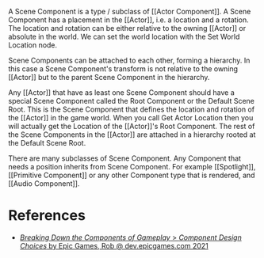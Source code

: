 A Scene Component is a type / subclass of [[Actor Component]].
A Scene Component has a placement in the [[Actor]], i.e. a location and a rotation.
The location and rotation can be either relative to the owning [[Actor]] or absolute in the world.
We can set the world location with the Set World Location node.

Scene Components can be attached to each other,
forming a hierarchy.
In this case a Scene Component's transform is not relative to the owning [[Actor]] but to the parent Scene Component in the hierarchy.

Any [[Actor]] that have as least one Scene Component should have a special Scene Component called the Root Component or the Default Scene Root.
This is the Scene Component that defines the location and rotation of the [[Actor]] in the game world.
When you call Get Actor Location then you will actually get the Location of the [[Actor]]'s Root Component.
The rest of the Scene Components in the [[Actor]] are attached in a hierarchy rooted at the Default Scene Root.

There are many subclasses of Scene Component.
Any Component that needs a position inherits from Scene Component.
For example [[Spotlight]], [[Primitive Component]] or any other Component type that is rendered, and [[Audio Component]].


# References

- [_Breaking Down the Components of Gameplay_ > _Component Design Choices_ by Epic Games, Rob @ dev.epicgames.com 2021](https://dev.epicgames.com/community/learning/courses/mo/unreal-engine-breaking-down-the-components-of-gameplay/aDO/unreal-engine-component-design-choices)
